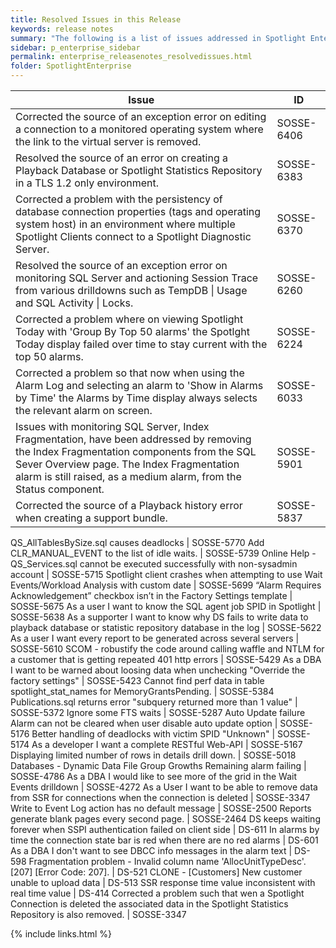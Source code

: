 ```yaml
---
title: Resolved Issues in this Release
keywords: release notes
summary: "The following is a list of issues addressed in Spotlight Enterprise 12.0"
sidebar: p_enterprise_sidebar
permalink: enterprise_releasenotes_resolvedissues.html
folder: SpotlightEnterprise
---
```



Issue | ID
------|---
Corrected the source of an exception error on editing a connection to a monitored operating system where the link to the virtual server is removed. | SOSSE-6406
Resolved the source of an error on creating a Playback Database or Spotlight Statistics Repository in a TLS 1.2 only environment. | SOSSE-6383
Corrected a problem with the persistency of database connection properties (tags and operating system host) in an environment where multiple Spotlight Clients connect to a Spotlight Diagnostic Server. | SOSSE-6370
Resolved the source of an exception error on monitoring SQL Server and actioning Session Trace from various drilldowns such as TempDB \| Usage and SQL Activity \| Locks. | SOSSE-6260
Corrected a problem where on viewing Spotlight Today with 'Group By Top 50 alarms' the Spotlght Today display failed over time to stay current with the top 50 alarms. | SOSSE-6224
Corrected a problem so that now when using the Alarm Log and selecting an alarm to 'Show in Alarms by Time' the Alarms by Time display always selects the relevant alarm on screen. | SOSSE-6033
Issues with monitoring SQL Server, Index Fragmentation, have been addressed by removing the Index Fragmentation components from the SQL Sever Overview page. The Index Fragmentation alarm is still raised, as a medium alarm, from the Status component. | SOSSE-5901
Corrected the source of a Playback history error when creating a support bundle. | SOSSE-5837

QS_AllTablesBySize.sql causes deadlocks | SOSSE-5770
Add CLR_MANUAL_EVENT to the list of idle waits. | SOSSE-5739
Online Help - QS_Services.sql cannot be executed successfully with non-sysadmin account | SOSSE-5715
Spotlight client crashes when attempting to use Wait Events/Workload Analysis with custom date | SOSSE-5699
“Alarm Requires Acknowledgement” checkbox isn’t in the Factory Settings template | SOSSE-5675
As a user I want to know the SQL agent job SPID in Spotlight | SOSSE-5638
As a supporter I want to know why DS fails to write data to playback database or statistic repository database in the log | SOSSE-5622
As a user I want every report to be generated across several servers | SOSSE-5610
SCOM - robustify the code around calling waffle and NTLM for a customer that is getting repeated 401 http errors | SOSSE-5429
As a DBA I want to be warned about loosing data when unchecking "Override the factory settings" | SOSSE-5423
Cannot find perf data in table spotlight_stat_names for MemoryGrantsPending. | SOSSE-5384
Publications.sql returns error "subquery returned more than 1 value" | SOSSE-5372
Ignore some FTS waits | SOSSE-5287
Auto Update failure Alarm can not be cleared when user disable auto update option | SOSSE-5176
Better handling of deadlocks with victim SPID "Unknown" | SOSSE-5174
As a developer I want a complete RESTful Web-API | SOSSE-5167
Displaying limited number of rows in details drill down. | SOSSE-5018
Databases - Dynamic Data File Group Growths Remaining alarm failing | SOSSE-4786
As a DBA I would like to see more of the grid in the Wait Events drilldown | SOSSE-4272
As a User I want to be able to remove data from SSR for connections when the connection is deleted | SOSSE-3347
Write to Event Log action has no default message | SOSSE-2500
Reports generate blank pages every second page. | SOSSE-2464
DS keeps waiting forever when SSPI authentication failed on client side | DS-611
In alarms by time the connection state bar is red when there are no red alarms | DS-601
As a DBA I don't want to see DBCC info messages in the alarm text | DS-598
Fragmentation problem - Invalid column name 'AllocUnitTypeDesc'. [207] [Error Code: 207]. | DS-521
CLONE - [Customers] New customer unable to upload data | DS-513
SSR response time value inconsistent with real time value | DS-414
Corrected a problem such that wen a Spotlight Connection is deleted the associated data in the Spotlight Statistics Repository is also removed. | SOSSE-3347







{% include links.html %}
